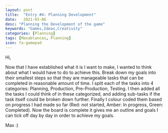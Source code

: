 ```yaml
---
layout: post
title:  "Entry #4: Planning Development"
date:   2021-03-06
desc: "Planning the Development of the game"
keywords: "Games,Ideas,Creativity"
categories: [Planning]
tags: [Maxablancas, Planning]
icon: fa-gamepad
---
```



Hi,

Now that I have established what it is I want to make, I wanted to think about what I would have to do to achieve this. Break down my goals into their smallest steps so that they are manageable tasks that can be completed in reasonable amount of time. I split each of the tasks into 4 categories: Planning, Production, Pre-Production, Testing. I then added all the tasks I could think of in these categorized, and adding sub-tasks if the task itself could be broken down further. Finally I colour coded them based on progress I had made so far (Red: not started, Amber: In progress, Green: Completed). Now the board is complete it gives me an outline and goals I can tick off day by day in order to achieve my goals.

Max :)  
